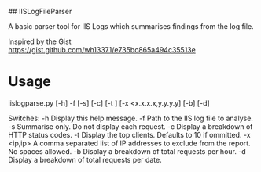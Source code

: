 ## IISLogFileParser

A basic parser tool for IIS Logs which summarises findings from the log file.

Inspired by the Gist https://gist.github.com/wh13371/e735bc865a494c35513e 


# Usage

iislogparse.py [-h] -f <iis logfile> [-s] [-c] [-t <number>] [-x <x.x.x.x,y.y.y.y] [-b] [-d]

Switches:
-h                  Display this help message.
-f <filename>       Path to the IIS log file to analyse.
-s                  Summarise only. Do not display each request.
-c                  Display a breakdown of HTTP status codes.
-t <number>         Display the top <number> clients. Defaults to 10 if ommitted.
-x <ip,ip>          A comma separated list of IP addresses to exclude from the report. No spaces allowed.
-b                  Display a breakdown of total requests per hour.
-d                  Display a breakdown of total requests per date.